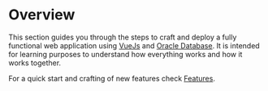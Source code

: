 # Overview

This section guides you through the steps to craft and deploy a fully functional web application using [VueJs](https://vuejs.org/) and [Oracle Database](https://www.oracle.com/database/). It is intended for learning purposes to understand how everything works and how it works together.

For a quick start and crafting of new features check [Features](../features/index.md).
